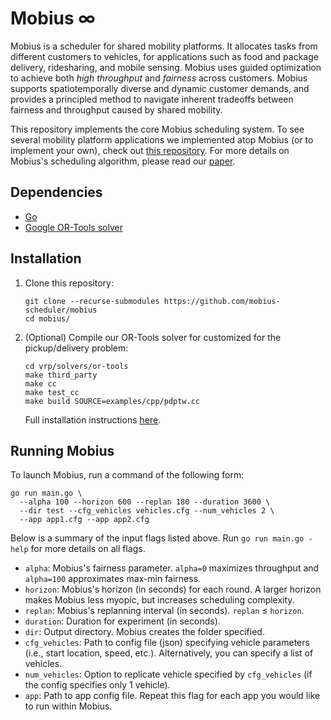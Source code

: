 # Mobius ∞

Mobius is a scheduler for shared mobility platforms. It allocates tasks from different customers to vehicles, for applications such as food and package delivery, ridesharing, and mobile sensing. Mobius uses guided optimization to achieve both _high throughput_ and _fairness_ across customers. Mobius supports spatiotemporally diverse and dynamic customer demands, and provides a principled method to navigate inherent tradeoffs between fairness and throughput caused by shared mobility. 

This repository implements the core Mobius scheduling system. To see several mobility platform applications we implemented atop Mobius (or to implement your own), check out [this repository](https://github.com/mobius-scheduler/apps). For more details on Mobius's scheduling algorithm, please read our [paper](https://arxiv.org/pdf/2105.11999.pdf).

## Dependencies
- [Go](https://golang.org/doc/install)
- [Google OR-Tools solver](https://developers.google.com/optimization/introduction/python)

## Installation
1. Clone this repository:
    ```
    git clone --recurse-submodules https://github.com/mobius-scheduler/mobius
    cd mobius/
    ```

2. (Optional) Compile our OR-Tools solver for customized for the pickup/delivery problem:
    ```
    cd vrp/solvers/or-tools
    make third_party
    make cc
    make test_cc
    make build SOURCE=examples/cpp/pdptw.cc
    ```
    Full installation instructions [here](https://developers.google.com/optimization/install/cpp/source_linux#ubuntu-20.04-lts).

## Running Mobius
To launch Mobius, run a command of the following form:
```
go run main.go \
  --alpha 100 --horizon 600 --replan 180 --duration 3600 \
  --dir test --cfg_vehicles vehicles.cfg --num_vehicles 2 \
  --app app1.cfg --app app2.cfg
```

Below is a summary of the input flags listed above. Run `go run main.go -help` for more details on all flags.
* `alpha`: Mobius's fairness parameter. `alpha=0` maximizes throughput and `alpha=100` approximates max-min fairness.
* `horizon`: Mobius's horizon (in seconds) for each round. A larger horizon makes Mobius less myopic, but increases scheduling complexity.
* `replan`: Mobius's replanning interval (in seconds). `replan` ≤ `horizon`.
* `duration`: Duration for experiment (in seconds).
* `dir`: Output directory. Mobius creates the folder specified.
* `cfg_vehicles`: Path to config file (json) specifying vehicle parameters (i.e., start location, speed, etc.). Alternatively, you can specify a list of vehicles.
* `num_vehicles`: Option to replicate vehicle specified by `cfg_vehicles` (if the config specifies only 1 vehicle).
* `app`: Path to app config file. Repeat this flag for each app you would like to run within Mobius.
